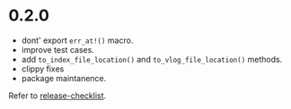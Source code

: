 0.2.0
=====

- dont' export `err_at!()` macro.
- improve test cases.
- add `to_index_file_location()` and `to_vlog_file_location()` methods.
- clippy fixes
- package maintanence.

Refer to [release-checklist][release-checklist].

[release-checklist]: https://prataprc.github.io/rust-crates-release-checklist.html
